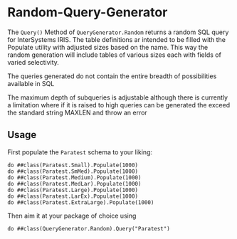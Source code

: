 # Random-Query-Generator

The `Query()` Method of `QueryGenerator.Random` returns a random SQL query for InterSystems IRIS. The table definitions ar intended to be 
filled with the Populate utility with adjusted sizes based on the name. This way the random generation will include tables of various
sizes each with fields of varied selectivity. 

The queries generated do not contain the entire breadth of possibilities available in SQL 

The maximum depth of subqueries is adjustable although there is currently a limitation where if it is raised to high queries can be generated the 
exceed the standard string MAXLEN and throw an error

## Usage

First populate the `Paratest` schema to your liking:

```ObjectScript
do ##class(Paratest.Small).Populate(1000)
do ##class(Paratest.SmMed).Populate(1000)
do ##class(Paratest.Medium).Populate(1000)
do ##class(Paratest.MedLar).Populate(1000)
do ##class(Paratest.Large).Populate(1000)
do ##class(Paratest.LarEx).Populate(1000)
do ##class(Paratest.ExtraLarge).Populate(1000)
```

Then aim it at your package of choice using
```ObjectScript
do ##class(QueryGenerator.Random).Query("Paratest")
```
